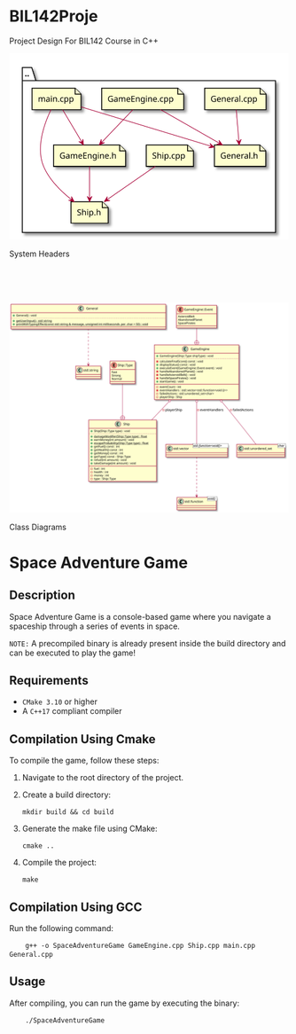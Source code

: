 # BIL142Proje
Project Design For BIL142 Course in C++

![Local image](diagrams/system_headers.svg "System Headers")
    <figcaption>System Headers</figcaption>

\
&nbsp;
\
&nbsp;

![Local image](diagrams/class_diagram.svg "Class Diagram")
    <figcaption>Class Diagrams</figcaption>

# Space Adventure Game

## Description
Space Adventure Game is a console-based game where you navigate a spaceship through a series of events in space.

`NOTE:` A precompiled binary is already present inside the build directory and can be executed to play the game!

## Requirements
- `CMake 3.10` or higher
- A `C++17` compliant compiler

## Compilation Using Cmake
To compile the game, follow these steps:

1. Navigate to the root directory of the project.
2. Create a build directory:
    
    ```
    mkdir build && cd build
    ```
3. Generate the make file using CMake:

    ```
    cmake ..
    ```
4. Compile the project:

    ```
    make
    ```

## Compilation Using GCC

Run the following command:

```
    g++ -o SpaceAdventureGame GameEngine.cpp Ship.cpp main.cpp General.cpp
```

## Usage
After compiling, you can run the game by executing the binary:

```
    ./SpaceAdventureGame
```
